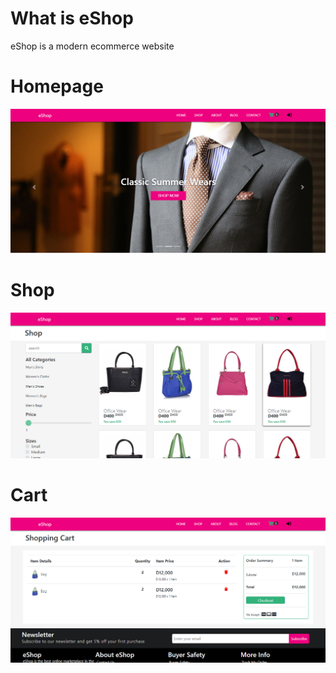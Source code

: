 # What is eShop
eShop is a modern ecommerce website
# Homepage
![GitHub Logo](media/images/home.png)
# Shop 
![GitHub Logo](media/images/shop.png)
# Cart
![GitHub Logo](media/images/cart.png)